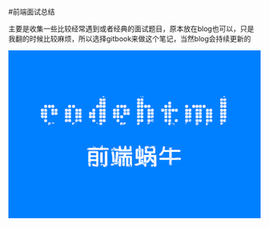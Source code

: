 
#前端面试总结

主要是收集一些比较经常遇到或者经典的面试题目，原本放在blog也可以，只是我翻的时候比较麻烦，所以选择gitbook来做这个笔记，当然blog会持续更新的


![](/assets/未命名_副本1.jpg)

